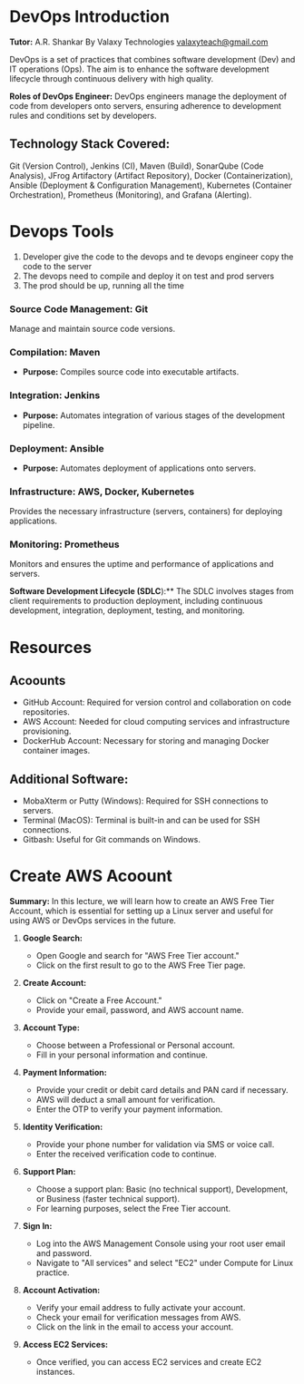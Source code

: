 # DevOps Introduction
**Tutor:** A.R. Shankar By Valaxy Technologies valaxyteach@gmail.com

DevOps is a set of practices that combines software development (Dev) and IT operations (Ops). The aim is to enhance the software development lifecycle through continuous delivery with high quality.

**Roles of DevOps Engineer:** DevOps engineers manage the deployment of code from developers onto servers, ensuring adherence to development rules and conditions set by developers.

## Technology Stack Covered:
Git (Version Control), Jenkins (CI), Maven (Build), SonarQube (Code Analysis), JFrog Artifactory (Artifact Repository), Docker (Containerization), Ansible (Deployment & Configuration Management), Kubernetes (Container Orchestration), Prometheus (Monitoring), and Grafana (Alerting).

# Devops Tools 
1. Developer give the  code to the devops and te devops engineer copy the code to the server
2. The devops need to compile and deploy it on test and prod servers
3. The prod should be up, running all the time

### Source Code Management: Git
Manage and maintain source code versions.

### Compilation: Maven
- **Purpose:** Compiles source code into executable artifacts.

### Integration: Jenkins
- **Purpose:** Automates integration of various stages of the development pipeline.

### Deployment: Ansible
- **Purpose:** Automates deployment of applications onto servers.

### Infrastructure:  AWS, Docker, Kubernetes
Provides the necessary infrastructure (servers, containers) for deploying applications.

### Monitoring: Prometheus
Monitors and ensures the uptime and performance of applications and servers.

**Software Development Lifecycle (SDLC**):** The SDLC involves stages from client requirements to production deployment, including continuous development, integration, deployment, testing, and monitoring.



# Resources

## Acoounts
+ GitHub Account: Required for version control and collaboration on code repositories.
+ AWS Account: Needed for cloud computing services and infrastructure provisioning.
+ DockerHub Account: Necessary for storing and managing Docker container images.

## Additional Software:
+ MobaXterm or Putty (Windows): Required for SSH connections to servers.
+ Terminal (MacOS): Terminal is built-in and can be used for SSH connections.
+ Gitbash: Useful for Git commands on Windows.



# Create AWS Acoount
**Summary:**
In this lecture, we will learn how to create an AWS Free Tier Account, which is essential for setting up a Linux server and useful for using AWS or DevOps services in the future.

1. **Google Search:**
   - Open Google and search for "AWS Free Tier account."
   - Click on the first result to go to the AWS Free Tier page.

2. **Create Account:**
   - Click on "Create a Free Account."
   - Provide your email, password, and AWS account name.

3. **Account Type:**
   - Choose between a Professional or Personal account. 
   - Fill in your personal information and continue.

4. **Payment Information:**
   - Provide your credit or debit card details and PAN card if necessary.
   - AWS will deduct a small amount for verification.
   - Enter the OTP to verify your payment information.

5. **Identity Verification:**
   - Provide your phone number for validation via SMS or voice call.
   - Enter the received verification code to continue.

6. **Support Plan:**
   - Choose a support plan: Basic (no technical support), Development, or Business (faster technical support).
   - For learning purposes, select the Free Tier account.

7. **Sign In:**
   - Log into the AWS Management Console using your root user email and password.
   - Navigate to "All services" and select "EC2" under Compute for Linux practice.

8. **Account Activation:**
   - Verify your email address to fully activate your account.
   - Check your email for verification messages from AWS.
   - Click on the link in the email to access your account.

9. **Access EC2 Services:**
   - Once verified, you can access EC2 services and create EC2 instances.

